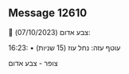 ## Message 12610

🔴 צבע אדום (07/10/2023):

16:23:
• עוטף עזה: נחל עוז (15 שניות)

צופר - צבע אדום

